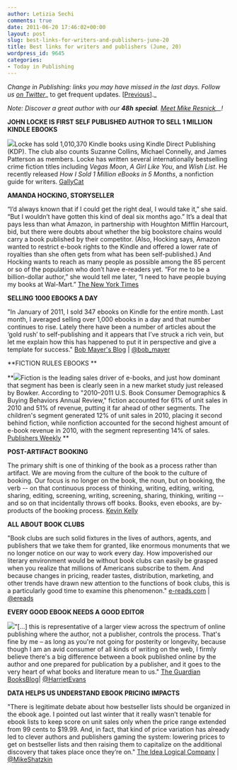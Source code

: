 ```yaml
---
author: Letizia Sechi
comments: true
date: 2011-06-20 17:46:02+00:00
layout: post
slug: best-links-for-writers-and-publishers-june-20
title: Best links for writers and publishers (June, 20)
wordpress_id: 9645
categories:
- Today in Publishing
---
```


_Change in Publishing: links you may have missed in the last days.
Follow us [on Twitter](http://www.twitter.com/40kbooks)__ to get frequent updates. [[Previous](http://www.40kbooks.com/?p=9589)]._

_Note: Discover a great author with our **48h** **special**. [Meet Mike Resnick](http://www.40kbooks.com/?p=9652)__!_

**JOHN LOCKE IS FIRST SELF PUBLISHED AUTHOR TO SELL 1 MILLION KINDLE EBOOKS**

![](http://cdn.pocket-lint.com/images/B0Lc/john-locke-first-kindle-million-club-0.jpg?20110620-162032)Locke has sold 1,010,370 Kindle books using Kindle Direct Publishing (KDP). The club also counts Suzanne Collins, Michael Connelly, and James Patterson as members.
Locke has written several internationally bestselling crime fiction titles including _Vegas Moon_, _A Girl Like You_, and _Wish List_.
He recently released _How I Sold 1 Million eBooks in 5 Months_, a nonfiction guide for writers.
[GallyCat](http://www.mediabistro.com/galleycat/john-locke-is-first-self-published-author-to-sell-1-million-kindle-ebooks_b32635)

**AMANDA HOCKING, STORYSELLER**

“I’d always known that if I could get the right deal, I would take it,” she said. “But I wouldn’t have gotten this kind of deal six months ago.” It’s a deal that pays less than what Amazon, in partnership with Houghton Mifflin Harcourt, bid, but there were doubts about whether the big bookstore chains would carry a book published by their competitor. (Also, Hocking says, Amazon wanted to restrict e-book rights to the Kindle and offered a lower rate of royalties than she often gets from what has been self-published.) And Hocking wants to reach as many people as possible among the 85 percent or so of the population who don’t have e-readers yet. “For me to be a billion-dollar author,” she would tell me later, “I need to have people buying my books at Wal-Mart.”
[The New York Times](http://www.nytimes.com/2011/06/19/magazine/amanda-hocking-storyseller.html?_r=2)

**SELLING 1000 EBOOKS A DAY**

"In January of 2011, I sold 347 ebooks on Kindle for the entire month.  Last month, I averaged selling over 1,000 ebooks in a day and that number continues to rise. Lately there have been a number of articles about the ‘gold rush’ to self-publishing and it appears that I’ve struck a rich vein, but let me explain how this has happened to put it in perspective and give a template for success."
[Bob Mayer's Blog](http://writeitforward.wordpress.com/2011/06/17/selling-1000-ebooks-a-day/) | [@bob_mayer](http://twitter.com/bob_mayer)

**FICTION RULES EBOOKS
**

**![](http://www.publishersweekly.com/images/data/ARTICLE_PHOTO/photo/000/005/5233-1.JPG)Fiction is the leading sales driver of e-books, and just how dominant that segment has been is clearly seen in a new market study just released by Bowker.
According to "2010–2011 U.S. Book Consumer Demographics & Buying Behaviors Annual Review," fiction accounted for 61% of unit sales in 2010 and 51% of revenue, putting it far ahead of other segments.
The children's segment generated 12% of unit sales in 2010, placing it second behind fiction, while nonfiction accounted for the second highest amount of e-book revenue in 2010, with the segment representing 14% of sales.
[Publishers Weekly](http://www.publishersweekly.com/pw/by-topic/digital/content-and-e-books/article/47660-fiction-rules-e-books.html) **

**POST-ARTIFACT BOOKING**

The primary shift is one of thinking of the book as a process rather than artifact. We are moving from the culture of the book to the culture of booking. Our focus is no longer on the book, the noun, but on booking, the verb -- on that continuous process of thinking, writing, editing, writing, sharing, editing, screening, writing, screening, sharing, thinking, writing -- and so on that incidentally throws off books. Books, even ebooks, are by-products of the booking process.
[Kevin Kelly](http://www.kk.org/thetechnium/archives/2011/06/post-artifact_b.php)

**ALL ABOUT BOOK CLUBS**

"Book clubs are such solid fixtures in the lives of authors, agents, and publishers that we take them for granted, like enormous monuments that we no longer notice on our way to work every day. How impoverished our literary environment would be without book clubs can easily be grasped when you realize that millions of Americans subscribe to them. And because changes in pricing, reader tastes, distribution, marketing, and other trends have drawn new attention to the functions of book clubs, this is a particularly good time to examine this phenomenon."
[e-reads.com](http://ereads.com/2011/06/all-about-book-clubs-2.html) | [@ereads](http://twitter.com/ereads)

**EVERY GOOD EBOOK NEEDS A GOOD EDITOR**

[![](http://www.40kbooks.com/wp-content/uploads/Ebook-005.jpg)](http://www.40kbooks.com/?attachment_id=9646)"[...] this is representative of a larger view across the spectrum of online publishing where the author, not a publisher, controls the process. That's fine by me – as long as you're not going for posterity or longevity, because though I am an avid consumer of all kinds of writing on the web, I firmly believe there's a big difference between a book published online by the author and one prepared for publication by a publisher, and it goes to the very heart of what books and literature mean to us."
[The Guardian BooksBlog](http://www.guardian.co.uk/books/booksblog/2011/jun/16/ebook-needs-good-editor)| [@HarrietEvans](http://twitter.com/#!/harrietevans)

**DATA HELPS US UNDERSTAND EBOOK PRICING IMPACTS**

"There is legitimate debate about how bestseller lists should be organized in the ebook age. I pointed out last winter that it really wasn’t tenable for ebook lists to keep score on unit sales only when the price range extended from 99 cents to $19.99. And, in fact, that kind of price variation has already led to clever authors and publishers gaming the system: lowering prices to get on bestseller lists and then raising them to capitalize on the additional discovery that takes place once they’re on."
[The Idea Logical Company](http://www.idealog.com/blog/data-helps-us-understand-ebook-pricing-impacts) | [@MikeShatzkin](http://twitter.com/#!/MikeShatzkin)
